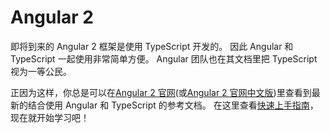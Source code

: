 # Angular 2

即将到来的 Angular 2 框架是使用 TypeScript 开发的。 因此 Angular 和 TypeScript 一起使用非常简单方便。 Angular 团队也在其文档里把 TypeScript 视为一等公民。

正因为这样，你总是可以在[Angular 2 官网](https://angular.io)\(或[Angular 2 官网中文版](https://angular.cn)\)里查看到最新的结合使用 Angular 和 TypeScript 的参考文档。 在这里查看[快速上手指南](https://angular.io/docs/ts/latest/quickstart.html)，现在就开始学习吧！
